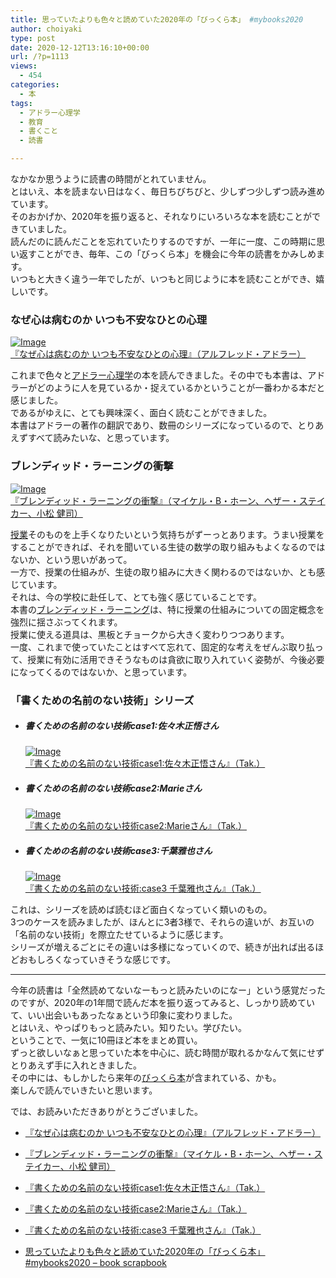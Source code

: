```yaml
---
title: 思っていたよりも色々と読めていた2020年の「びっくら本」 #mybooks2020
author: choiyaki
type: post
date: 2020-12-12T13:16:10+00:00
url: /?p=1113
views:
  - 454
categories:
  - 本
tags:
  - アドラー心理学
  - 教育
  - 書くこと
  - 読書

---
```

なかなか思うように読書の時間がとれていません。  
とはいえ、本を読まない日はなく、毎日ちびちびと、少しずつ少しずつ読み進めています。  
そのおかげか、2020年を振り返ると、それなりにいろいろな本を読むことができていました。  
読んだのに読んだことを忘れていたりするのですが、一年に一度、この時期に思い返すことができ、毎年、この「びっくら本」を機会に今年の読書をかみしめます。  
いつもと大きく違う一年でしたが、いつもと同じように本を読むことができ、嬉しいです。

### なぜ心は病むのか いつも不安なひとの心理

[![Image][1]][2]  
[『なぜ心は病むのか いつも不安なひとの心理』（アルフレッド・アドラー）][2]

これまで色々と[アドラー心理学][3]の本を読んできました。その中でも本書は、アドラーがどのように人を見ているか・捉えているかということが一番わかる本だと感じました。  
であるがゆえに、とても興味深く、面白く読むことができました。  
本書はアドラーの著作の翻訳であり、数冊のシリーズになっているので、とりあえずすべて読みたいな、と思っています。

### ブレンディッド・ラーニングの衝撃

[![Image][4]][5]  
[『ブレンディッド・ラーニングの衝撃』（マイケル・B・ホーン、ヘザー・ステイカー、小松 健司）][5]

[授業][6]そのものを上手くなりたいという気持ちがずーっとあります。うまい授業をすることができれば、それを聞いている生徒の数学の取り組みもよくなるのではないか、という思いがあって。  
一方で、授業の仕組みが、生徒の取り組みに大きく関わるのではないか、とも感じています。  
それは、今の学校に赴任して、とても強く感じていることです。  
本書の[ブレンディッド・ラーニング][7]は、特に授業の仕組みについての固定概念を強烈に揺さぶってくれます。  
授業に使える道具は、黒板とチョークから大きく変わりつつあります。  
一度、これまで使っていたことはすべて忘れて、固定的な考えをぜんぶ取り払って、授業に有効に活用できそうなものは貪欲に取り入れていく姿勢が、今後必要になってくるのではないか、と思っています。

### 「書くための名前のない技術」シリーズ

  * ##### 書くための名前のない技術case1:佐々木正悟さん
    
    [![Image][8]][9]  
    [『書くための名前のない技術case1:佐々木正悟さん』（Tak.）][9]

  * ##### 書くための名前のない技術case2:Marieさん
    
    [![Image][10]][11]  
    [『書くための名前のない技術case2:Marieさん』（Tak.）][11]

  * ##### 書くための名前のない技術case3:千葉雅也さん
    
    [![Image][12]][13]  
    [『書くための名前のない技術:case3 千葉雅也さん』（Tak.）][13]

これは、シリーズを読めば読むほど面白くなっていく類いのもの。  
3つのケースを読みましたが、ほんとに3者3様で、それらの違いが、お互いの「名前のない技術」を際立たせているように感じます。  
シリーズが増えるごとにその違いは多様になっていくので、続きが出れば出るほどおもしろくなっていきそうな感じです。

* * *

今年の読書は「全然読めてないなーもっと読みたいのになー」という感覚だったのですが、2020年の1年間で読んだ本を振り返ってみると、しっかり読めていて、いい出会いもあったなぁという印象に変わりました。  
とはいえ、やっぱりもっと読みたい。知りたい。学びたい。  
ということで、一気に10冊ほど本をまとめ買い。  
ずっと欲しいなぁと思っていた本を中心に、読む時間が取れるかなんて気にせずとりあえず手に入れときました。  
その中には、もしかしたら来年の[びっくら本][14]が含まれている、かも。  
楽しんで読んでいきたいと思います。

では、お読みいただきありがとうございました。

  * [『なぜ心は病むのか いつも不安なひとの心理』（アルフレッド・アドラー）][15]
  * [『ブレンディッド・ラーニングの衝撃』（マイケル・B・ホーン、ヘザー・ステイカー、小松 健司）][16]
  * [『書くための名前のない技術case1:佐々木正悟さん』（Tak.）][17]
  * [『書くための名前のない技術case2:Marieさん』（Tak.）][18]
  * [『書くための名前のない技術:case3 千葉雅也さん』（Tak.）][19]

  * [思っていたよりも色々と読めていた2020年の「びっくら本」 #mybooks2020 &#8211; book scrapbook][20]

 [1]: https://gyazo.com/987587a263bfaab995a3366e1ea973aa/thumb/1000
 [2]: https://amzn.to/39CItHC
 [3]: https://scrapbox.io/choiyaki-hondana/%E3%82%A2%E3%83%89%E3%83%A9%E3%83%BC%E5%BF%83%E7%90%86%E5%AD%A6
 [4]: https://gyazo.com/866d6239d912444e017d5a328babd668/thumb/1000
 [5]: https://amzn.to/3gcbcVU
 [6]: https://scrapbox.io/choiyaki-hondana/%E6%8E%88%E6%A5%AD
 [7]: https://scrapbox.io/choiyaki-hondana/%E3%83%96%E3%83%AC%E3%83%B3%E3%83%87%E3%82%A3%E3%83%83%E3%83%89%E3%83%BB%E3%83%A9%E3%83%BC%E3%83%8B%E3%83%B3%E3%82%B0
 [8]: https://gyazo.com/8246f3f6424ac9600b0e41a4d9188d6f/thumb/1000
 [9]: https://amzn.to/2YRNc39
 [10]: https://gyazo.com/ebd68bdac14b3d86bfdc261ea0f04104/thumb/1000
 [11]: https://amzn.to/2Yy28mK
 [12]: https://gyazo.com/68e8bf7fdbf84a3bbd413279723ea2e2/thumb/1000
 [13]: https://amzn.to/2TzHSjj
 [14]: https://scrapbox.io/choiyaki-hondana/%E3%81%B3%E3%81%A3%E3%81%8F%E3%82%89%E6%9C%AC
 [15]: https://scrapbox.io/choiyaki-hondana/%E3%80%8E%E3%81%AA%E3%81%9C%E5%BF%83%E3%81%AF%E7%97%85%E3%82%80%E3%81%AE%E3%81%8B_%E3%81%84%E3%81%A4%E3%82%82%E4%B8%8D%E5%AE%89%E3%81%AA%E3%81%B2%E3%81%A8%E3%81%AE%E5%BF%83%E7%90%86%E3%80%8F%EF%BC%88%E3%82%A2%E3%83%AB%E3%83%95%E3%83%AC%E3%83%83%E3%83%89%E3%83%BB%E3%82%A2%E3%83%89%E3%83%A9%E3%83%BC%EF%BC%89
 [16]: https://scrapbox.io/choiyaki-hondana/%E3%80%8E%E3%83%96%E3%83%AC%E3%83%B3%E3%83%87%E3%82%A3%E3%83%83%E3%83%89%E3%83%BB%E3%83%A9%E3%83%BC%E3%83%8B%E3%83%B3%E3%82%B0%E3%81%AE%E8%A1%9D%E6%92%83%E3%80%8F%EF%BC%88%E3%83%9E%E3%82%A4%E3%82%B1%E3%83%AB%E3%83%BBB%E3%83%BB%E3%83%9B%E3%83%BC%E3%83%B3%E3%80%81%E3%83%98%E3%82%B6%E3%83%BC%E3%83%BB%E3%82%B9%E3%83%86%E3%82%A4%E3%82%AB%E3%83%BC%E3%80%81%E5%B0%8F%E6%9D%BE_%E5%81%A5%E5%8F%B8%EF%BC%89
 [17]: https://scrapbox.io/choiyaki-hondana/%E3%80%8E%E6%9B%B8%E3%81%8F%E3%81%9F%E3%82%81%E3%81%AE%E5%90%8D%E5%89%8D%E3%81%AE%E3%81%AA%E3%81%84%E6%8A%80%E8%A1%93case1:%E4%BD%90%E3%80%85%E6%9C%A8%E6%AD%A3%E6%82%9F%E3%81%95%E3%82%93%E3%80%8F%EF%BC%88Tak.%EF%BC%89
 [18]: https://scrapbox.io/choiyaki-hondana/%E3%80%8E%E6%9B%B8%E3%81%8F%E3%81%9F%E3%82%81%E3%81%AE%E5%90%8D%E5%89%8D%E3%81%AE%E3%81%AA%E3%81%84%E6%8A%80%E8%A1%93case2:Marie%E3%81%95%E3%82%93%E3%80%8F%EF%BC%88Tak.%EF%BC%89
 [19]: https://scrapbox.io/choiyaki-hondana/%E3%80%8E%E6%9B%B8%E3%81%8F%E3%81%9F%E3%82%81%E3%81%AE%E5%90%8D%E5%89%8D%E3%81%AE%E3%81%AA%E3%81%84%E6%8A%80%E8%A1%93:case3_%E5%8D%83%E8%91%89%E9%9B%85%E4%B9%9F%E3%81%95%E3%82%93%E3%80%8F%EF%BC%88Tak.%EF%BC%89
 [20]: https://scrapbox.io/choiyaki-hondana/%E6%80%9D%E3%81%A3%E3%81%A6%E3%81%84%E3%81%9F%E3%82%88%E3%82%8A%E3%82%82%E8%89%B2%E3%80%85%E3%81%A8%E8%AA%AD%E3%82%81%E3%81%A6%E3%81%84%E3%81%9F2020%E5%B9%B4%E3%81%AE%E3%80%8C%E3%81%B3%E3%81%A3%E3%81%8F%E3%82%89%E6%9C%AC%E3%80%8D_%23mybooks2020